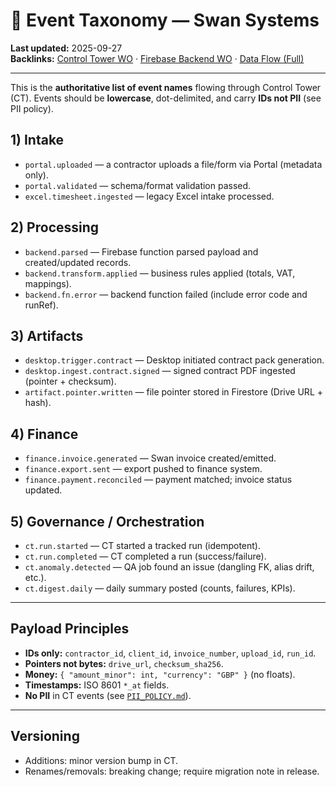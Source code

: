 # 📡 Event Taxonomy — Swan Systems

**Last updated:** 2025-09-27  
**Backlinks:** [Control Tower WO](../work_orders/work_order_control_tower.md) · [Firebase Backend WO](../work_orders/work_order_firebase_backend.md) · [Data Flow (Full)](data_flow__FULL.md)

---

This is the **authoritative list of event names** flowing through Control Tower (CT). Events should be **lowercase**, dot-delimited, and carry **IDs not PII** (see PII policy).

## 1) Intake
- `portal.uploaded` — a contractor uploads a file/form via Portal (metadata only).  
- `portal.validated` — schema/format validation passed.  
- `excel.timesheet.ingested` — legacy Excel intake processed.

## 2) Processing
- `backend.parsed` — Firebase function parsed payload and created/updated records.  
- `backend.transform.applied` — business rules applied (totals, VAT, mappings).  
- `backend.fn.error` — backend function failed (include error code and runRef).

## 3) Artifacts
- `desktop.trigger.contract` — Desktop initiated contract pack generation.  
- `desktop.ingest.contract.signed` — signed contract PDF ingested (pointer + checksum).  
- `artifact.pointer.written` — file pointer stored in Firestore (Drive URL + hash).

## 4) Finance
- `finance.invoice.generated` — Swan invoice created/emitted.  
- `finance.export.sent` — export pushed to finance system.  
- `finance.payment.reconciled` — payment matched; invoice status updated.

## 5) Governance / Orchestration
- `ct.run.started` — CT started a tracked run (idempotent).  
- `ct.run.completed` — CT completed a run (success/failure).  
- `ct.anomaly.detected` — QA job found an issue (dangling FK, alias drift, etc.).  
- `ct.digest.daily` — daily summary posted (counts, failures, KPIs).

---

## Payload Principles
- **IDs only:** `contractor_id`, `client_id`, `invoice_number`, `upload_id`, `run_id`.  
- **Pointers not bytes:** `drive_url`, `checksum_sha256`.  
- **Money:** `{ "amount_minor": int, "currency": "GBP" }` (no floats).  
- **Timestamps:** ISO 8601 `*_at` fields.  
- **No PII** in CT events (see [`PII_POLICY.md`](../schemas/PII_POLICY.md)).

---

## Versioning
- Additions: minor version bump in CT.  
- Renames/removals: breaking change; require migration note in release.

